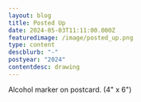 ```yaml
---
layout: blog
title: Posted Up
date: 2024-05-03T11:11:00.000Z
featuredimage: /image/posted_up.png
type: content
descblurb: "-"
postyear: "2024"
contentdesc: drawing
---
```

Alcohol marker on postcard. (4" x 6")
